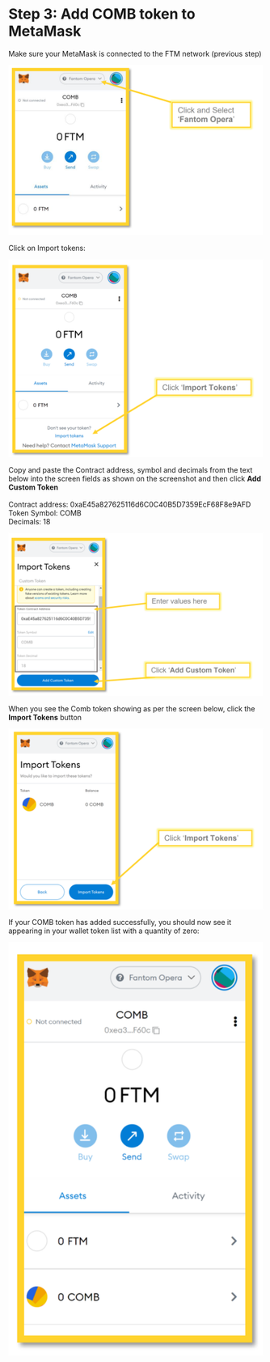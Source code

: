 # Step 3: Add COMB token to MetaMask

Make sure your MetaMask is connected to the FTM network (previous step)

![](<../../.gitbook/assets/image (28) (1).png>)

Click on Import tokens:

![](<../../.gitbook/assets/image (21) (1).png>)

Copy and paste the Contract address, symbol and decimals from the text below into the screen fields as shown on the screenshot and then click **Add Custom Token** \
\
Contract address: 0xaE45a827625116d6C0C40B5D7359EcF68F8e9AFD \
Token Symbol: COMB \
Decimals: 18

![](<../../.gitbook/assets/image (18) (1).png>)

When you see the Comb token showing as per the screen below, click the **Import Tokens** button

![](<../../.gitbook/assets/image (7) (1).png>)

If your COMB token has added successfully, you should now see it appearing in your wallet token list with a quantity of zero:

![](<../../.gitbook/assets/image (11).png>)
